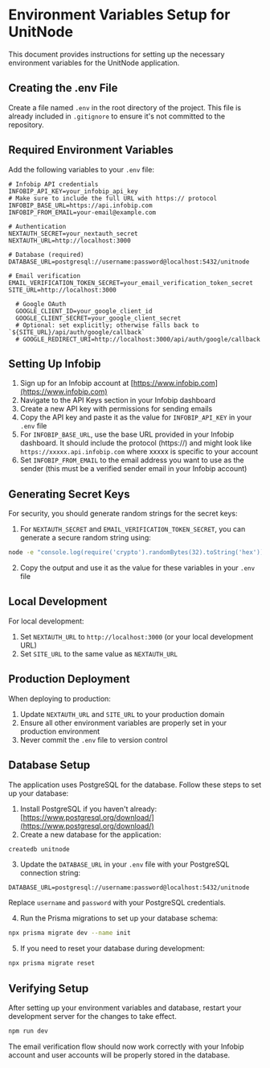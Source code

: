 # Environment Variables Setup for UnitNode

This document provides instructions for setting up the necessary environment variables for the UnitNode application.

## Creating the .env File

Create a file named `.env` in the root directory of the project. This file is already included in `.gitignore` to ensure it's not committed to the repository.

## Required Environment Variables

Add the following variables to your `.env` file:

```
# Infobip API credentials
INFOBIP_API_KEY=your_infobip_api_key
# Make sure to include the full URL with https:// protocol
INFOBIP_BASE_URL=https://api.infobip.com
INFOBIP_FROM_EMAIL=your-email@example.com

# Authentication
NEXTAUTH_SECRET=your_nextauth_secret
NEXTAUTH_URL=http://localhost:3000

# Database (required)
DATABASE_URL=postgresql://username:password@localhost:5432/unitnode

# Email verification
EMAIL_VERIFICATION_TOKEN_SECRET=your_email_verification_token_secret
SITE_URL=http://localhost:3000

  # Google OAuth
  GOOGLE_CLIENT_ID=your_google_client_id
  GOOGLE_CLIENT_SECRET=your_google_client_secret
  # Optional: set explicitly; otherwise falls back to `${SITE_URL}/api/auth/google/callback`
  # GOOGLE_REDIRECT_URI=http://localhost:3000/api/auth/google/callback
```

## Setting Up Infobip

1. Sign up for an Infobip account at [https://www.infobip.com](https://www.infobip.com)
2. Navigate to the API Keys section in your Infobip dashboard
3. Create a new API key with permissions for sending emails
4. Copy the API key and paste it as the value for `INFOBIP_API_KEY` in your `.env` file
5. For `INFOBIP_BASE_URL`, use the base URL provided in your Infobip dashboard. It should include the protocol (https://) and might look like `https://xxxxx.api.infobip.com` where xxxxx is specific to your account
6. Set `INFOBIP_FROM_EMAIL` to the email address you want to use as the sender (this must be a verified sender email in your Infobip account)

## Generating Secret Keys

For security, you should generate random strings for the secret keys:

1. For `NEXTAUTH_SECRET` and `EMAIL_VERIFICATION_TOKEN_SECRET`, you can generate a secure random string using:

```bash
node -e "console.log(require('crypto').randomBytes(32).toString('hex'))"
```

2. Copy the output and use it as the value for these variables in your `.env` file

## Local Development

For local development:

1. Set `NEXTAUTH_URL` to `http://localhost:3000` (or your local development URL)
2. Set `SITE_URL` to the same value as `NEXTAUTH_URL`

## Production Deployment

When deploying to production:

1. Update `NEXTAUTH_URL` and `SITE_URL` to your production domain
2. Ensure all other environment variables are properly set in your production environment
3. Never commit the `.env` file to version control

## Database Setup

The application uses PostgreSQL for the database. Follow these steps to set up your database:

1. Install PostgreSQL if you haven't already: [https://www.postgresql.org/download/](https://www.postgresql.org/download/)
2. Create a new database for the application:

```bash
createdb unitnode
```

3. Update the `DATABASE_URL` in your `.env` file with your PostgreSQL connection string:

```
DATABASE_URL=postgresql://username:password@localhost:5432/unitnode
```

Replace `username` and `password` with your PostgreSQL credentials.

4. Run the Prisma migrations to set up your database schema:

```bash
npx prisma migrate dev --name init
```

5. If you need to reset your database during development:

```bash
npx prisma migrate reset
```

## Verifying Setup

After setting up your environment variables and database, restart your development server for the changes to take effect.

```bash
npm run dev
```

The email verification flow should now work correctly with your Infobip account and user accounts will be properly stored in the database.